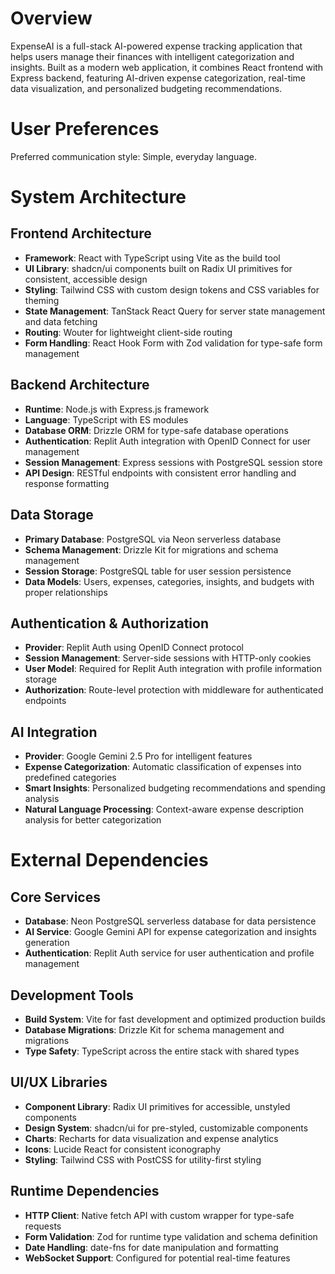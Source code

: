 # Overview

ExpenseAI is a full-stack AI-powered expense tracking application that helps users manage their finances with intelligent categorization and insights. Built as a modern web application, it combines React frontend with Express backend, featuring AI-driven expense categorization, real-time data visualization, and personalized budgeting recommendations.

# User Preferences

Preferred communication style: Simple, everyday language.

# System Architecture

## Frontend Architecture
- **Framework**: React with TypeScript using Vite as the build tool
- **UI Library**: shadcn/ui components built on Radix UI primitives for consistent, accessible design
- **Styling**: Tailwind CSS with custom design tokens and CSS variables for theming
- **State Management**: TanStack React Query for server state management and data fetching
- **Routing**: Wouter for lightweight client-side routing
- **Form Handling**: React Hook Form with Zod validation for type-safe form management

## Backend Architecture
- **Runtime**: Node.js with Express.js framework
- **Language**: TypeScript with ES modules
- **Database ORM**: Drizzle ORM for type-safe database operations
- **Authentication**: Replit Auth integration with OpenID Connect for user management
- **Session Management**: Express sessions with PostgreSQL session store
- **API Design**: RESTful endpoints with consistent error handling and response formatting

## Data Storage
- **Primary Database**: PostgreSQL via Neon serverless database
- **Schema Management**: Drizzle Kit for migrations and schema management
- **Session Storage**: PostgreSQL table for user session persistence
- **Data Models**: Users, expenses, categories, insights, and budgets with proper relationships

## Authentication & Authorization
- **Provider**: Replit Auth using OpenID Connect protocol
- **Session Management**: Server-side sessions with HTTP-only cookies
- **User Model**: Required for Replit Auth integration with profile information storage
- **Authorization**: Route-level protection with middleware for authenticated endpoints

## AI Integration
- **Provider**: Google Gemini 2.5 Pro for intelligent features
- **Expense Categorization**: Automatic classification of expenses into predefined categories
- **Smart Insights**: Personalized budgeting recommendations and spending analysis
- **Natural Language Processing**: Context-aware expense description analysis for better categorization

# External Dependencies

## Core Services
- **Database**: Neon PostgreSQL serverless database for data persistence
- **AI Service**: Google Gemini API for expense categorization and insights generation
- **Authentication**: Replit Auth service for user authentication and profile management

## Development Tools
- **Build System**: Vite for fast development and optimized production builds
- **Database Migrations**: Drizzle Kit for schema management and migrations
- **Type Safety**: TypeScript across the entire stack with shared types

## UI/UX Libraries
- **Component Library**: Radix UI primitives for accessible, unstyled components
- **Design System**: shadcn/ui for pre-styled, customizable components
- **Charts**: Recharts for data visualization and expense analytics
- **Icons**: Lucide React for consistent iconography
- **Styling**: Tailwind CSS with PostCSS for utility-first styling

## Runtime Dependencies
- **HTTP Client**: Native fetch API with custom wrapper for type-safe requests
- **Form Validation**: Zod for runtime type validation and schema definition
- **Date Handling**: date-fns for date manipulation and formatting
- **WebSocket Support**: Configured for potential real-time features